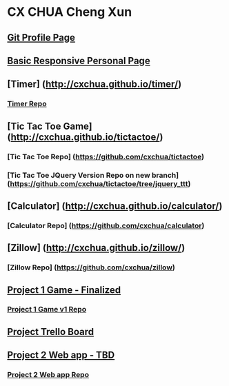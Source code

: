 # CX CHUA Cheng Xun
## [Git Profile Page](https://github.com/cxchua)
## [Basic Responsive Personal Page](http://cxchua.github.io/profile/)
## [Timer] (http://cxchua.github.io/timer/)
### [Timer Repo](https://github.com/cxchua/timer)
## [Tic Tac Toe Game] (http://cxchua.github.io/tictactoe/)
### [Tic Tac Toe Repo] (https://github.com/cxchua/tictactoe)
### [Tic Tac Toe JQuery Version Repo on new branch] (https://github.com/cxchua/tictactoe/tree/jquery_ttt)
## [Calculator] (http://cxchua.github.io/calculator/)
### [Calculator Repo] (https://github.com/cxchua/calculator)
## [Zillow] (http://cxchua.github.io/zillow/)
### [Zillow Repo] (https://github.com/cxchua/zillow)
## [Project 1 Game - Finalized](http://cxchua.github.io/Project-1-Game/)
### [Project 1 Game v1 Repo](https://github.com/cxchua/Project-1-Game)
## [Project Trello Board](https://trello.com/b/fHfzJ9gO)
## [Project 2 Web app - TBD](https://arcane-bayou-24983.herokuapp.com/)
### [Project 2 Web app Repo](https://github.com/cxchua/freebay)

